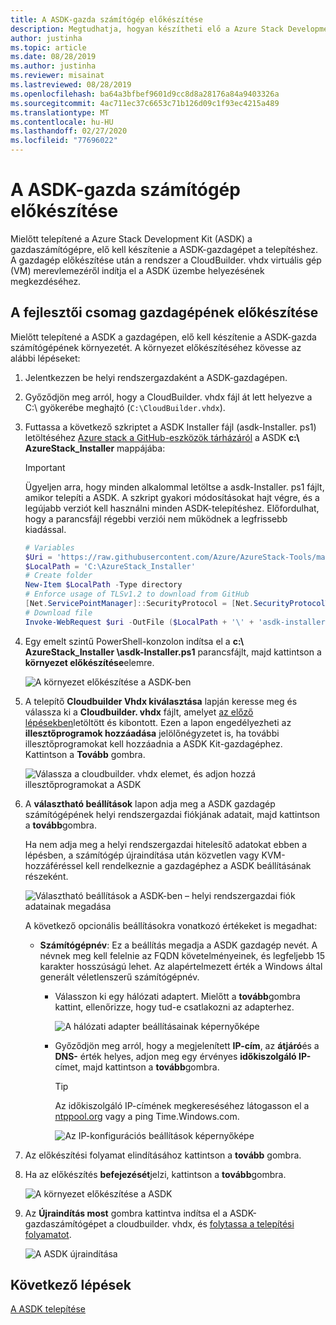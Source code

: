 ```yaml
---
title: A ASDK-gazda számítógép előkészítése
description: Megtudhatja, hogyan készítheti elő a Azure Stack Development Kit (ASDK) gazdagépet a ASDK telepítéséhez.
author: justinha
ms.topic: article
ms.date: 08/28/2019
ms.author: justinha
ms.reviewer: misainat
ms.lastreviewed: 08/28/2019
ms.openlocfilehash: ba64a3bfbef9601d9cc8d8a28176a84a9403326a
ms.sourcegitcommit: 4ac711ec37c6653c71b126d09c1f93ec4215a489
ms.translationtype: MT
ms.contentlocale: hu-HU
ms.lasthandoff: 02/27/2020
ms.locfileid: "77696022"
---
```

# <a name="prepare-the-asdk-host-computer"></a>A ASDK-gazda számítógép előkészítése
Mielőtt telepítené a Azure Stack Development Kit (ASDK) a gazdaszámítógépre, elő kell készítenie a ASDK-gazdagépet a telepítéshez. A gazdagép előkészítése után a rendszer a CloudBuilder. vhdx virtuális gép (VM) merevlemezéről indítja el a ASDK üzembe helyezésének megkezdéséhez.

## <a name="prepare-the-development-kit-host-computer"></a>A fejlesztői csomag gazdagépének előkészítése
Mielőtt telepítené a ASDK a gazdagépen, elő kell készítenie a ASDK-gazda számítógépének környezetét. A környezet előkészítéséhez kövesse az alábbi lépéseket:

1. Jelentkezzen be helyi rendszergazdaként a ASDK-gazdagépen.
2. Győződjön meg arról, hogy a CloudBuilder. vhdx fájl át lett helyezve a C:\ gyökerébe meghajtó (`C:\CloudBuilder.vhdx`).
3. Futtassa a következő szkriptet a ASDK Installer fájl (asdk-Installer. ps1) letöltéséhez [Azure stack a GitHub-eszközök tárházáról](https://github.com/Azure/AzureStack-Tools) a ASDK **c:\ AzureStack_Installer** mappájába:

   > [!IMPORTANT]
   > Ügyeljen arra, hogy minden alkalommal letöltse a asdk-Installer. ps1 fájlt, amikor telepíti a ASDK. A szkript gyakori módosításokat hajt végre, és a legújabb verziót kell használni minden ASDK-telepítéshez. Előfordulhat, hogy a parancsfájl régebbi verziói nem működnek a legfrissebb kiadással.

   ```powershell
   # Variables
   $Uri = 'https://raw.githubusercontent.com/Azure/AzureStack-Tools/master/Deployment/asdk-installer.ps1'
   $LocalPath = 'C:\AzureStack_Installer'
   # Create folder
   New-Item $LocalPath -Type directory
   # Enforce usage of TLSv1.2 to download from GitHub
   [Net.ServicePointManager]::SecurityProtocol = [Net.SecurityProtocolType]::Tls12
   # Download file
   Invoke-WebRequest $uri -OutFile ($LocalPath + '\' + 'asdk-installer.ps1')
   ```

4. Egy emelt szintű PowerShell-konzolon indítsa el a **c:\ AzureStack_Installer \asdk-Installer.ps1** parancsfájlt, majd kattintson a **környezet előkészítése**elemre.

    ![A környezet előkészítése a ASDK-ben](media/asdk-prepare-host/1.PNG) 

5. A telepítő **Cloudbuilder Vhdx kiválasztása** lapján keresse meg és válassza ki a **Cloudbuilder. vhdx** fájlt, amelyet [az előző lépésekben](asdk-download.md)letöltött és kibontott. Ezen a lapon engedélyezheti az **illesztőprogramok hozzáadása** jelölőnégyzetet is, ha további illesztőprogramokat kell hozzáadnia a ASDK Kit-gazdagéphez. Kattintson a **Tovább** gombra.  

    ![Válassza a cloudbuilder. vhdx elemet, és adjon hozzá illesztőprogramokat a ASDK](media/asdk-prepare-host/2.PNG)

6. A **választható beállítások** lapon adja meg a ASDK gazdagép számítógépének helyi rendszergazdai fiókjának adatait, majd kattintson a **tovább**gombra.

    Ha nem adja meg a helyi rendszergazdai hitelesítő adatokat ebben a lépésben, a számítógép újraindítása után közvetlen vagy KVM-hozzáféréssel kell rendelkeznie a gazdagéphez a ASDK beállításának részeként.

   ![Választható beállítások a ASDK-ben – helyi rendszergazdai fiók adatainak megadása](media/asdk-prepare-host/3.PNG)

    A következő opcionális beállításokra vonatkozó értékeket is megadhat:
    - **Számítógépnév**: Ez a beállítás megadja a ASDK gazdagép nevét. A névnek meg kell felelnie az FQDN követelményeinek, és legfeljebb 15 karakter hosszúságú lehet. Az alapértelmezett érték a Windows által generált véletlenszerű számítógépnév.

        - Válasszon ki egy hálózati adaptert. Mielőtt a **tovább**gombra kattint, ellenőrizze, hogy tud-e csatlakozni az adapterhez.

            ![A hálózati adapter beállításainak képernyőképe](media/asdk-prepare-host/step-four-network-adapter.png)

        - Győződjön meg arról, hogy a megjelenített **IP-cím**, az **átjáró**és a **DNS-** érték helyes, adjon meg egy érvényes **időkiszolgáló IP-** címet, majd kattintson a **tovább**gombra.

            >[!TIP]
            >Az időkiszolgáló IP-címének megkereséséhez látogasson el a [ntppool.org](https://www.ntppool.org/) vagy a ping Time.Windows.com. 

            ![Az IP-konfigurációs beállítások képernyőképe](media/asdk-prepare-host/step-five-host-ip-config.png)

7. Az előkészítési folyamat elindításához kattintson a **tovább** gombra.
8. Ha az előkészítés **befejezését**jelzi, kattintson a **tovább**gombra.

    ![A környezet előkészítése a ASDK](media/asdk-prepare-host/4.PNG)

9. Az **Újraindítás most** gombra kattintva indítsa el a ASDK-gazdaszámítógépet a cloudbuilder. vhdx, és [folytassa a telepítési folyamatot](asdk-install.md).

    ![A ASDK újraindítása](media/asdk-prepare-host/5.PNG)


## <a name="next-steps"></a>Következő lépések
[A ASDK telepítése](asdk-install.md)
